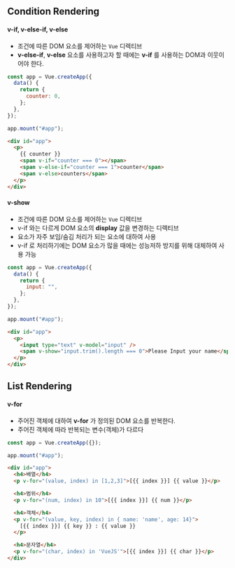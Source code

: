 ## Condition Rendering

#### v-if, v-else-if, v-else

- 조건에 따른 DOM 요소를 제어하는 `Vue` 디렉티브
- **v-else-if**, **v-else** 요소를 사용하고자 할 때에는 **v-if** 를 사용하는 DOM과 이웃이어야 한다.

```javascript
const app = Vue.createApp({
  data() {
    return {
      counter: 0,
    };
  },
});

app.mount("#app");
```

```html
<div id="app">
  <p>
    {{ counter }}
    <span v-if="counter === 0"></span>
    <span v-else-if="counter === 1">counter</span>
    <span v-else>counters</span>
  </p>
</div>
```

#### v-show

- 조건에 따른 DOM 요소를 제어하는 `Vue` 디렉티브
- v-if 와는 다르게 DOM 요소의 **display** 값을 변경하는 디렉티브
- 요소가 자주 보임/숨김 처리가 되는 요소에 대하여 사용
- v-if 로 처리하기에는 DOM 요소가 많을 때에는 성능저하 방지를 위해 대체하여 사용 가능

```javascript
const app = Vue.createApp({
  data() {
    return {
      input: "",
    };
  },
});

app.mount("#app");
```

```html
<div id="app">
  <p>
    <input type="text" v-model="input" />
    <span v-show="input.trim().length === 0">Please Input your name</span>
  </p>
</div>
```

## List Rendering

#### v-for

- 주어진 객체에 대하여 **v-for** 가 정의된 DOM 요소를 반복한다.
- 주어진 객체에 따라 반복되는 변수(객체)가 다르다

```javascript
const app = Vue.createApp({});

app.mount("#app");
```

```html
<div id="app">
  <h4>배열</h4>
  <p v-for="(value, index) in [1,2,3]">[{{ index }}] {{ value }}</p>

  <h4>범위</h4>
  <p v-for="(num, index) in 10">[{{ index }}] {{ num }}</p>

  <h4>객체</h4>
  <p v-for="(value, key, index) in { name: 'name', age: 14}">
    [{{ index }}] {{ key }} : {{ value }}
  </p>

  <h4>문자열</h4>
  <p v-for="(char, index) in 'VueJS'">[{{ index }}] {{ char }}</p>
</div>
```

